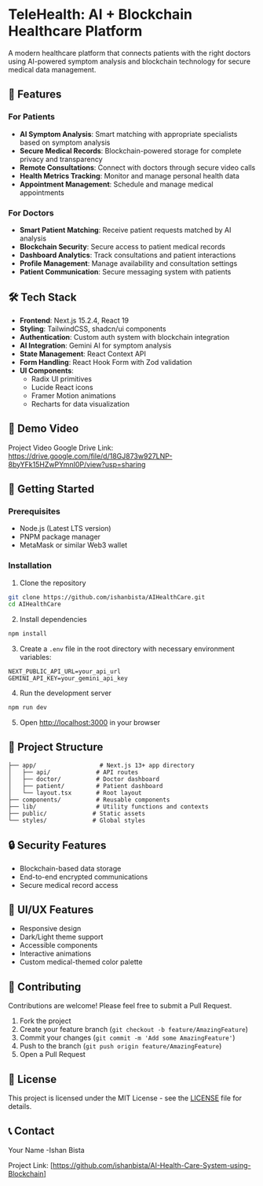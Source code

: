  # TeleHealth: AI + Blockchain Healthcare Platform

A modern healthcare platform that connects patients with the right doctors using AI-powered symptom analysis and blockchain technology for secure medical data management.

## 🌟 Features

### For Patients
- **AI Symptom Analysis**: Smart matching with appropriate specialists based on symptom analysis
- **Secure Medical Records**: Blockchain-powered storage for complete privacy and transparency
- **Remote Consultations**: Connect with doctors through secure video calls
- **Health Metrics Tracking**: Monitor and manage personal health data
- **Appointment Management**: Schedule and manage medical appointments

### For Doctors
- **Smart Patient Matching**: Receive patient requests matched by AI analysis
- **Blockchain Security**: Secure access to patient medical records
- **Dashboard Analytics**: Track consultations and patient interactions
- **Profile Management**: Manage availability and consultation settings
- **Patient Communication**: Secure messaging system with patients

## 🛠️ Tech Stack

- **Frontend**: Next.js 15.2.4, React 19
- **Styling**: TailwindCSS, shadcn/ui components
- **Authentication**: Custom auth system with blockchain integration
- **AI Integration**: Gemini AI for symptom analysis
- **State Management**: React Context API
- **Form Handling**: React Hook Form with Zod validation
- **UI Components**: 
  - Radix UI primitives
  - Lucide React icons
  - Framer Motion animations
  - Recharts for data visualization

## 🚀 Demo Video
Project Video Google Drive Link: <br>
https://drive.google.com/file/d/18GJ873w927LNP-8byYFk15HZwPYmnI0P/view?usp=sharing
## 🚀 Getting Started

### Prerequisites
- Node.js (Latest LTS version)
- PNPM package manager
- MetaMask or similar Web3 wallet

### Installation

1. Clone the repository
```bash
git clone https://github.com/ishanbista/AIHealthCare.git
cd AIHealthCare
```

2. Install dependencies
```bash
npm install
```

3. Create a `.env` file in the root directory with necessary environment variables:
```env
NEXT_PUBLIC_API_URL=your_api_url
GEMINI_API_KEY=your_gemini_api_key
```

4. Run the development server
```bash
npm run dev
```

5. Open [http://localhost:3000](http://localhost:3000) in your browser

## 📁 Project Structure

```
├── app/                  # Next.js 13+ app directory
│   ├── api/             # API routes
│   ├── doctor/          # Doctor dashboard
│   ├── patient/         # Patient dashboard
│   └── layout.tsx       # Root layout
├── components/          # Reusable components
├── lib/                 # Utility functions and contexts
├── public/             # Static assets
└── styles/             # Global styles
```

## 🔒 Security Features

- Blockchain-based data storage
- End-to-end encrypted communications
- Secure medical record access

## 🎨 UI/UX Features

- Responsive design
- Dark/Light theme support
- Accessible components
- Interactive animations
- Custom medical-themed color palette

## 🤝 Contributing

Contributions are welcome! Please feel free to submit a Pull Request.

1. Fork the project
2. Create your feature branch (`git checkout -b feature/AmazingFeature`)
3. Commit your changes (`git commit -m 'Add some AmazingFeature'`)
4. Push to the branch (`git push origin feature/AmazingFeature`)
5. Open a Pull Request

## 📄 License

This project is licensed under the MIT License - see the [LICENSE](LICENSE) file for details.

## 📞 Contact

Your Name -Ishan Bista

Project Link: [https://github.com/ishanbista/AI-Health-Care-System-using-Blockchain]
